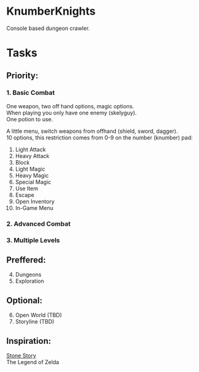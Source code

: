 # KnumberKnights
Console based dungeon crawler.


# Tasks
## Priority:
### 1. Basic Combat
One weapon, two off hand options, magic options.  
When playing you only have one enemy (skelyguy).  
One potion to use.  

A little menu, switch weapons from offhand (shield, sword, dagger).  
10 options, this restriction comes from 0-9 on the number (knumber) pad:
  1. Light Attack
  2. Heavy Attack
  3. Block
  4. Light Magic
  5. Heavy Magic
  6. Special Magic
  7. Use Item
  8. Escape
  9. Open Inventory
  0. In-Game Menu

### 2. Advanced Combat
### 3. Multiple Levels
## Preffered:
4. Dungeons
5. Exploration
## Optional:
6. Open World (TBD)
7. Storyline (TBD)

## Inspiration:
[Stone Story](https://store.steampowered.com/app/603390/Stone_Story_RPG/)  
The Legend of Zelda
